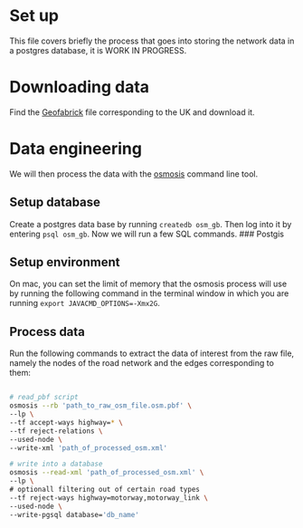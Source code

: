 Set up
================

This file covers briefly the process that goes into storing the network
data in a postgres database, it is WORK IN PROGRESS.

# Downloading data

Find the
[Geofabrick](http://download.geofabrik.de/europe/great-britain.html)
file corresponding to the UK and download it.

# Data engineering

We will then process the data with the
[osmosis](https://wiki.openstreetmap.org/wiki/Osmosis) command line
tool.

## Setup database

Create a postgres data base by running `createdb osm_gb`. Then log into
it by entering `psql osm_gb`. Now we will run a few SQL commands. \###
Postgis

## Setup environment

On mac, you can set the limit of memory that the osmosis process will
use by running the following command in the terminal window in which you
are running `export JAVACMD_OPTIONS=-Xmx2G`.

## Process data

Run the following commands to extract the data of interest from the raw
file, namely the nodes of the road network and the edges corresponding
to them:

``` bash

# read_pbf script
osmosis --rb 'path_to_raw_osm_file.osm.pbf' \
--lp \
--tf accept-ways highway=* \
--tf reject-relations \
--used-node \
--write-xml 'path_of_processed_osm.xml'

# write into a database
osmosis --read-xml 'path_of_processed_osm.xml' \
--lp \
# optionall filtering out of certain road types
--tf reject-ways highway=motorway,motorway_link \ 
--used-node \
--write-pgsql database='db_name'
```
